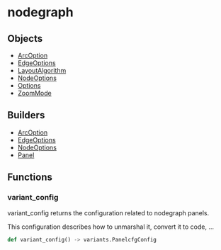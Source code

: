 # <span class="badge package-variant-panelcfg"></span> nodegraph

## Objects

 * <span class="badge object-type-class"></span> [ArcOption](./object-ArcOption.md)
 * <span class="badge object-type-class"></span> [EdgeOptions](./object-EdgeOptions.md)
 * <span class="badge object-type-enum"></span> [LayoutAlgorithm](./object-LayoutAlgorithm.md)
 * <span class="badge object-type-class"></span> [NodeOptions](./object-NodeOptions.md)
 * <span class="badge object-type-class"></span> [Options](./object-Options.md)
 * <span class="badge object-type-enum"></span> [ZoomMode](./object-ZoomMode.md)
## Builders

 * <span class="badge builder"></span> [ArcOption](./builder-ArcOption.md)
 * <span class="badge builder"></span> [EdgeOptions](./builder-EdgeOptions.md)
 * <span class="badge builder"></span> [NodeOptions](./builder-NodeOptions.md)
 * <span class="badge builder"></span> [Panel](./builder-Panel.md)
## Functions

### <span class="badge function"></span> variant_config

variant_config returns the configuration related to nodegraph panels.

This configuration describes how to unmarshal it, convert it to code, …

```python
def variant_config() -> variants.PanelcfgConfig
```

